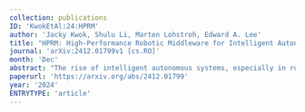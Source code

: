 ```yaml
---
collection: publications
ID: 'KwokEtAl:24:HPRM'
author: 'Jacky Kwok, Shulu Li, Marten Lohstroh, Edward A. Lee'
title: "HPRM: High-Performance Robotic Middleware for Intelligent Autonomous Systems"
journal: 'arXiv:2412.01799v1 [cs.RO]'
month: 'Dec'
abstract: "The rise of intelligent autonomous systems, especially in robotics and autonomous agents, has created a critical need for robust communication middleware that can ensure real-time processing of extensive sensor data. Current robotics middleware like Robot Operating System (ROS) 2 faces challenges with nondeterminism and high communication latency when dealing with large data across multiple subscribers on a multi-core compute platform. To address these issues, we present High-Performance Robotic Middleware (HPRM), built on top of the deterministic coordination language Lingua Franca (LF). HPRM employs optimizations including an in-memory object store for efficient zero-copy transfer of large payloads, adaptive serialization to minimize serialization overhead, and an eager protocol with real-time sockets to reduce handshake latency. Benchmarks show HPRM achieves up to 173x lower latency than ROS2 when broadcasting large messages to multiple nodes. We then demonstrate the benefits of HPRM by integrating it with the CARLA simulator and running reinforcement learning agents along with object detection workloads. In the CARLA autonomous driving application, HPRM attains 91.1% lower latency than ROS2. The deterministic coordination semantics of HPRM, combined with its optimized IPC mechanisms, enable efficient and predictable real-time communication for intelligent autonomous systems."
paperurl: 'https://arxiv.org/abs/2412.01799'
year: '2024'
ENTRYTYPE: 'article'
---
```


